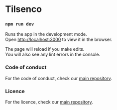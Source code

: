 # Tilsenco

### `npm run dev`

Runs the app in the development mode.\
Open [http://localhost:3000](http://localhost:3000) to view it in the browser.

The page will reload if you make edits.\
You will also see any lint errors in the console.

### Code of conduct
For the code of conduct, check our [main repository](https://github.com/tilsenco/tilsenco/blob/master/CODE_OF_CONDUCT.md).

### Licence

For the licence, check our [main repository](https://github.com/tilsenco/tilsenco/blob/master/LICENSE).
